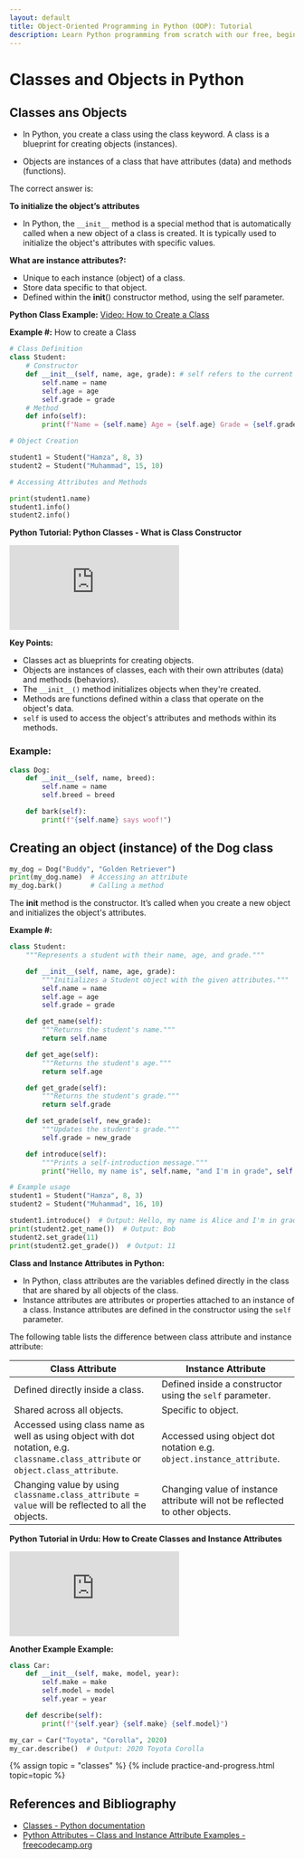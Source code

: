 ```yaml
---
layout: default
title: Object-Oriented Programming in Python (OOP): Tutorial
description: Learn Python programming from scratch with our free, beginner-friendly tutorials. Access open-source content, download PDF lessons, and start coding today!
---
```


# Classes and Objects in Python

## Classes ans Objects

- In Python, you create a class using the class keyword. A class is a blueprint for creating objects (instances).

- Objects are instances of a class that have attributes (data) and methods (functions).

The correct answer is:

**To initialize the object’s attributes**

- In Python, the `__init__` method is a special method that is automatically called when a new object of a class is created. It is typically used to initialize the object's attributes with specific values.

**What are instance attributes?:**

- Unique to each instance (object) of a class.
- Store data specific to that object.
- Defined within the __init__() constructor method, using the self parameter.

**Python Class Example:** [Video: How to Create a Class](https://youtu.be/zVYzk_gnTY4)

**Example #:** How to create a Class 

```python
# Class Definition
class Student:
    # Constructor
    def __init__(self, name, age, grade): # self refers to the current object being created.
        self.name = name
        self.age = age
        self.grade = grade
    # Method
    def info(self):
        print(f"Name = {self.name} Age = {self.age} Grade = {self.grade}")

# Object Creation

student1 = Student("Hamza", 8, 3)
student2 = Student("Muhammad", 15, 10)

# Accessing Attributes and Methods

print(student1.name)
student1.info()
student2.info()
```

**Python Tutorial: Python Classes - What is Class Constructor**

<div class="yt-short">
<iframe src="https://www.youtube.com/embed/eeat2bsZFL0" title="YouTube video player" frameborder="0" allow="accelerometer; autoplay; clipboard-write; encrypted-media; gyroscope; picture-in-picture; web-share" referrerpolicy="strict-origin-when-cross-origin" allowfullscreen></iframe>
</div>

**Key Points:**

- Classes act as blueprints for creating objects.
- Objects are instances of classes, each with their own attributes (data) and methods (behaviors).
- The `__init__()` method initializes objects when they're created. 
- Methods are functions defined within a class that operate on the object's data.
- `self` is used to access the object's attributes and methods within its methods.

### Example:

```python
class Dog:
    def __init__(self, name, breed):
        self.name = name
        self.breed = breed

    def bark(self):
        print(f"{self.name} says woof!")
```
## Creating an object (instance) of the Dog class

```python
my_dog = Dog("Buddy", "Golden Retriever")
print(my_dog.name)  # Accessing an attribute
my_dog.bark()       # Calling a method
```
The __init__ method is the constructor. It’s called when you create a new object and initializes the object's attributes.

**Example #:**

```python
class Student:
    """Represents a student with their name, age, and grade."""

    def __init__(self, name, age, grade):
        """Initializes a Student object with the given attributes."""
        self.name = name
        self.age = age
        self.grade = grade

    def get_name(self):
        """Returns the student's name."""
        return self.name

    def get_age(self):
        """Returns the student's age."""
        return self.age

    def get_grade(self):
        """Returns the student's grade."""
        return self.grade

    def set_grade(self, new_grade):
        """Updates the student's grade."""
        self.grade = new_grade

    def introduce(self):
        """Prints a self-introduction message."""
        print("Hello, my name is", self.name, "and I'm in grade", self.grade)

# Example usage
student1 = Student("Hamza", 8, 3)
student2 = Student("Muhammad", 16, 10)

student1.introduce()  # Output: Hello, my name is Alice and I'm in grade 9
print(student2.get_name())  # Output: Bob
student2.set_grade(11)
print(student2.get_grade())  # Output: 11

```

**Class and Instance Attributes in Python:**

- In Python, class attributes are the variables defined directly in the class that are shared by all objects of the class. 
- Instance attributes are attributes or properties attached to an instance of a class. Instance attributes are defined in the constructor using the `self` parameter. 
 
The following table lists the difference between class attribute and instance attribute:

| Class Attribute | Instance Attribute |
| --- | --- |
| Defined directly inside a class. | Defined inside a constructor using the `self` parameter. |
| Shared across all objects. | Specific to object. |
| Accessed using class name as well as using object with dot notation, e.g. `classname.class_attribute` or `object.class_attribute`. | Accessed using object dot notation e.g. `object.instance_attribute`. |
| Changing value by using `classname.class_attribute = value` will be reflected to all the objects. | Changing value of instance attribute will not be reflected to other objects. |

**Python Tutorial in Urdu: How to Create Classes and Instance Attributes**

<div class="yt-video">
<iframe src="https://www.youtube.com/embed/tNARiqDveP4?si=8l9lXAgnyWARiqWl" title="YouTube video player" frameborder="0" allow="accelerometer; autoplay; clipboard-write; encrypted-media; gyroscope; picture-in-picture; web-share" referrerpolicy="strict-origin-when-cross-origin" allowfullscreen></iframe>
</div>

**Another Example Example:**

```python
class Car:
    def __init__(self, make, model, year):
        self.make = make
        self.model = model
        self.year = year

    def describe(self):
        print(f"{self.year} {self.make} {self.model}")

my_car = Car("Toyota", "Corolla", 2020)
my_car.describe()  # Output: 2020 Toyota Corolla
```

{% assign topic = "classes" %}
{% include practice-and-progress.html topic=topic %}

## References and Bibliography

- [Classes - Python documentation](https://docs.python.org/3/tutorial/classes.html)
- [Python Attributes – Class and Instance Attribute Examples - freecodecamp.org](https://www.freecodecamp.org/news/python-attributes-class-and-instance-attribute-examples/)

